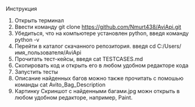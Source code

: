 Инструкция
1. Открыть терминал
2. Ввести команду git clone https://github.com/Nmurt438/AviApi.git 
3. Убедиться, что на компьютере установлен python, введя команду python -v
4. Перейти в каталог скачанного репозитория. введя cd C:/Users/имя_пользователя/AviApi
5. Прочитать тест-кейсы, введя cat TESTCASES.md 
6. Скопировать код и открыть его в любом удобном редакторе кода
7. Запустить тесты
8. Описание найденных багов можно также прочитать с помошью команды cat Avito_Bag_Description
9. Картинку Скриншот с найденными багами.jpg можн открыть в любом удобном редакторе, например, Paint. 
